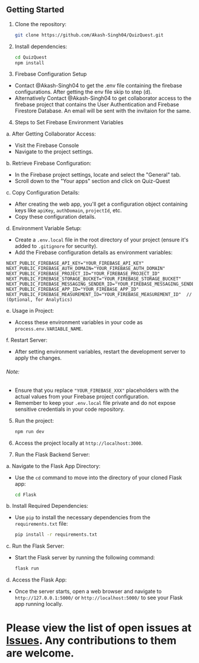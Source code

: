 ## Getting Started

1. Clone the repository:

   ```bash
   git clone https://github.com/Akash-Singh04/QuizQuest.git
   ```

2. Install dependencies:

   ```bash
   cd QuizQuest
   npm install
   ```
   
3. Firebase Configuration Setup
- Contact @Akash-Singh04 to get the .env file containing the firebase configurations. After getting the env file skip to step (d).
- Alternatively Contact @Akash-Singh04 to get collaborator access to the firebase project that contains the User Authentication and Firebase Firestore Database. An email will be sent with the invitaion for the same.

4. Steps to Set Firebase Environment Variables

a. After Getting Collaborator Access:
   - Visit the Firebase Console
   - Navigate to the project settings.

b. Retrieve Firebase Configuration:
   - In the Firebase project settings, locate and select the "General" tab.
   - Scroll down to the "Your apps" section and click on Quiz-Quest

c. Copy Configuration Details:
   - After creating the web app, you'll get a configuration object containing keys like `apiKey`, `authDomain`, `projectId`, etc.
   - Copy these configuration details.

d. Environment Variable Setup:
   - Create a `.env.local` file in the root directory of your project (ensure it's added to `.gitignore` for security).
   - Add the Firebase configuration details as environment variables:

   ```env
   NEXT_PUBLIC_FIREBASE_API_KEY="YOUR_FIREBASE_API_KEY"
   NEXT_PUBLIC_FIREBASE_AUTH_DOMAIN="YOUR_FIREBASE_AUTH_DOMAIN"
   NEXT_PUBLIC_FIREBASE_PROJECT_ID="YOUR_FIREBASE_PROJECT_ID"
   NEXT_PUBLIC_FIREBASE_STORAGE_BUCKET="YOUR_FIREBASE_STORAGE_BUCKET"
   NEXT_PUBLIC_FIREBASE_MESSAGING_SENDER_ID="YOUR_FIREBASE_MESSAGING_SENDER_ID"
   NEXT_PUBLIC_FIREBASE_APP_ID="YOUR_FIREBASE_APP_ID"
   NEXT_PUBLIC_FIREBASE_MEASUREMENT_ID="YOUR_FIREBASE_MEASUREMENT_ID"  // (Optional, for Analytics)
   ```

e. Usage in Project:
   - Access these environment variables in your code as `process.env.VARIABLE_NAME`.

f. Restart Server:
   - After setting environment variables, restart the development server to apply the changes.

###### Note:
- Ensure that you replace `"YOUR_FIREBASE_XXX"` placeholders with the actual values from your Firebase project configuration.
- Remember to keep your `.env.local` file private and do not expose sensitive credentials in your code repository.

5. Run the project:

   ```bash
   npm run dev
   ```
6. Access the project locally at `http://localhost:3000`.

7. Run the Flask Backend Server:

a. Navigate to the Flask App Directory:
- Use the `cd` command to move into the directory of your cloned Flask app:
  ```bash
  cd Flask
  ```

b. Install Required Dependencies:
- Use `pip` to install the necessary dependencies from the `requirements.txt` file:
  ```bash
  pip install -r requirements.txt
  ```
  
c. Run the Flask Server:
- Start the Flask server by running the following command:
  ```bash
  flask run
  ```

d. Access the Flask App:
- Once the server starts, open a web browser and navigate to `http://127.0.0.1:5000/` or `http://localhost:5000/` to see your Flask app running locally.


# Please view the list of open issues at [Issues](https://github.com/Akash-Singh04/EduSync/issues). Any contributions to them are welcome.
